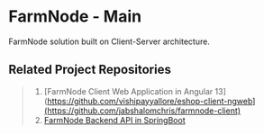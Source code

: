 # FarmNode - Main

FarmNode solution built on Client-Server architecture.

## Related Project Repositories

> 1. [FarmNode Client Web Application in Angular 13](https://github.com/vishipayyallore/eshop-client-ngweb](https://github.com/jabshalomchris/farmnode-client)
> 1. [FarmNode Backend API in SpringBoot](https://github.com/jabshalomchris/farmnode-backend)
